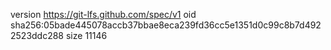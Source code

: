 version https://git-lfs.github.com/spec/v1
oid sha256:05bade445078accb37bbae8eca239fd36cc5e1351d0c99c8b7d4922523ddc288
size 11146

